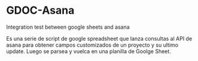 # GDOC-Asana
Integration test between google sheets and asana

Es una serie de script de google spreadsheet que lanza consultas al API de asana para obtener campos customizados de un proyecto y su ultimo update.
Luego se parsea y vuelca en una planilla de Goolge Sheet.

